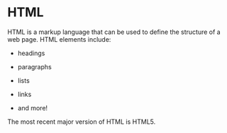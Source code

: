 # HTML



HTML is a markup language that can be used to define the structure of a web page. HTML elements include:

* headings

* paragraphs

* lists

* links

* and more!

The most recent major version of HTML is HTML5.
